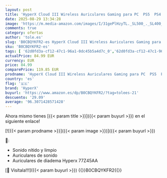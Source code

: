 ```yaml
---
layout: post
title: 'HyperX Cloud III Wireless Auriculares Gaming para PC  PS5  PS4  batería hasta 120 horas  2.4GHz  drivers 53mm  Micrófono 10mm  Negro'
date: 2025-08-29 13:34:28
image: 'https://m.media-amazon.com/images/I/31gePlHzyTL._SL500_._SL400_.jpg'
comments: true
category: ofertas
author: 'tole.es'
slug: 'B0CBQYKFR2-es HyperX Cloud III Wireless Auriculares Gaming para PC PS5...'
sku: 'B0CBQYKFR2-es'
tags: [ '62d0fd3a-cf12-47c1-96a1-0dc45b5a4d7c_0','62d0fd3a-cf12-47c1-96a1-0dc45b5a4d7c_5501','749d7d8e-47fd-431e-8b51-348b70f767e2_0','749d7d8e-47fd-431e-8b51-348b70f767e2_4701','Accesorios','Accesorios de audio y vídeo para ordenadores','Accesorios para Juegos PC','Arborist Merchandising Root','Auriculares con micrófonos','Auriculares gaming para PC','Electrónica','Informática','Juegos y Accesorios para PC','Self Service','Special Features Stores','Top Brands Headphones Selection','Videojuegos','hyperx','ps4','ps5','🇪🇸', ]
actualPrice: 84.99 EUR
currency: EUR
price: 84.99
comparePrice: 119.85 EUR
prodname: 'HyperX Cloud III Wireless Auriculares Gaming para PC  PS5  PS4  batería hasta 120 horas  2.4GHz  drivers 53mm  Micrófono 10mm  Negro'
country: 'es'
flag: '🇪🇸'
brand: 'HyperX'
buyurl: 'https://www.amazon.es/dp/B0CBQYKFR2/?tag=tolees-21'
descuento: '29.09'
average: '96.3071428571428'
---
```


Ahora mismo tienes [{{< param title >}}]({{< param buyurl >}}) en el siguiente enlace!

[![{{< param prodname >}}]({{< param image >}})]({{< param buyurl >}})

🔎:

- Sonido nítido y limpio
- Auriculares de sonido
- Auriculares de diadema Hyperx 77Z45AA

[🛒 Visítala!!!]({{< param buyurl >}})
{{<world>}}B0CBQYKFR2{{</world>}}
